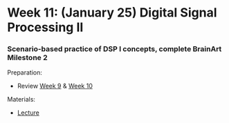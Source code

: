 # Week 11: (January 25) Digital Signal Processing II
### Scenario-based practice of DSP I concepts, complete BrainArt Milestone 2

Preparation:
- Review [Week 9](https://github.com/neurotechuoft/Workshops/tree/master/beginner_2020_2021/week_9_convolution_fourier) & [Week 10](https://github.com/neurotechuoft/Workshops/tree/master/beginner_2020_2021/week_10_dsp1)

Materials:
- [Lecture](https://github.com/neurotechuoft/Workshops/blob/master/beginner_2020_2021/week_10_dsp1/digital_signal_processing.pdf)